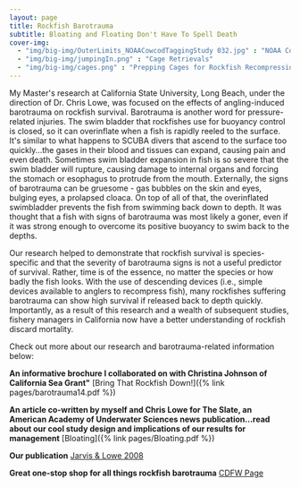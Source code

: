 ```yaml
---
layout: page
title: Rockfish Barotrauma
subtitle: Bloating and Floating Don't Have To Spell Death
cover-img: 
  - "img/big-img/OuterLimits_NOAACowcodTaggingStudy 032.jpg" : "NOAA Cowcod Tagging Trip"
  - "img/big-img/jumpingIn.png" : "Cage Retrievals"
  - "img/big-img/cages.png" : "Prepping Cages for Rockfish Recompression"
---
```

My Master's research at California State University, Long Beach, under the direction of Dr. Chris Lowe, was focused on the effects of angling-induced barotrauma on rockfish survival. Barotrauma is another word for pressure-related injuries. The swim bladder that rockfishes use for buoyancy control is closed, so it can overinflate when a fish is rapidly reeled to the surface. It's similar to what happens to SCUBA divers that ascend to the surface too quickly...the gases in their blood and tissues can expand, causing pain and even death. Sometimes swim bladder expansion in fish is so severe that the swim bladder will rupture, causing damage to internal organs and forcing the stomach or esophagus to protrude from the mouth. Externally, the signs of barotrauma can be gruesome - gas bubbles on the skin and eyes, bulging eyes, a prolapsed cloaca. On top of all of that, the overinflated swimbladder prevents the fish from swimming back down to depth. It was thought that a fish with signs of barotrauma was most likely a goner, even if it was strong enough to overcome its positive buoyancy to swim back to the depths. 

Our research helped to demonstrate that rockfish survival is species-specific and that the severity of barotrauma signs is not a useful predictor of survival. Rather, time is of the essence, no matter the species or how badly the fish looks. With the use of descending devices (i.e., simple devices available to anglers to recompress fish), many rockfishes suffering barotrauma can show high survival if released back to depth quickly. Importantly, as a result of this research and a wealth of subsequent studies, fishery managers in California now have a better understanding of rockfish discard mortality.  

Check out more about our research and barotrauma-related information below:

**An informative brochure I collaborated on with Christina Johnson of California Sea Grant"** [Bring That Rockfish Down!]({% link pages/barotrauma14.pdf %}) 

**An article co-written by myself and Chris Lowe for The Slate, an American Academy of Underwater Sciences news publication...read about our cool study design and implications of our results for management** [Bloating]({% link pages/Bloating.pdf %}) 

**Our publication** <a href = "https://cdnsciencepub.com/doi/10.1139/F08-071">Jarvis & Lowe 2008</a> 

**Great one-stop shop for all things rockfish barotrauma** <a href = "https://wildlife.ca.gov/Conservation/Marine/Groundfish/Barotrauma">CDFW Page</a>

